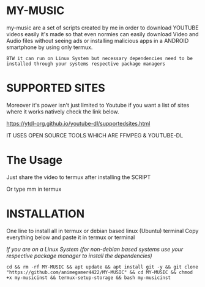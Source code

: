 # MY-MUSIC
my-music are a set of scripts created by me in order to download YOUTUBE videos easily it's made so that even normies can easily download Video and Audio files without seeing ads or installing malicious apps in a ANDROID smartphone by using only termux.

`BTW it can run on Linux System but necessary dependencies need to be installed through your systems respective package managers`

# SUPPORTED SITES

Moreover it's power isn't just limited to Youtube if you want a list of sites where it works natively check the link below.

https://ytdl-org.github.io/youtube-dl/supportedsites.html

IT USES OPEN SOURCE TOOLS WHICH ARE FFMPEG & YOUTUBE-DL

# The Usage 

Just share the video to termux after installing the SCRIPT

Or type mm in termux

# INSTALLATION
One line to install all in termux or debian based linux (Ubuntu) terminal
Copy everything below and paste it in termux or terminal

*If you are on a Linux System (for non-debian based systems use your respective package manager to install the dependencies)*


```cd && rm -rf MY-MUSIC && apt update && apt install git -y && git clone "https://github.com/animegamer4422/MY-MUSIC" && cd MY-MUSIC && chmod +x my-musicinst && termux-setup-storage && bash my-musicinst```

